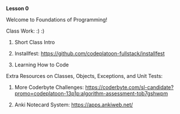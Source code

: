 **Lesson 0**

Welcome to Foundations of Programming!

Class Work: :) :)

1. Short Class Intro

2. Installfest: https://github.com/codeplatoon-fullstack/installfest

3. Learning How to Code


Extra Resources on Classes, Objects, Exceptions, and Unit Tests:

1. More Coderbyte Challenges: https://coderbyte.com/sl-candidate?promo=codeplatoon-13p1p:algorithm-assessment-tob7gshwpm

2. Anki Notecard System: https://apps.ankiweb.net/
